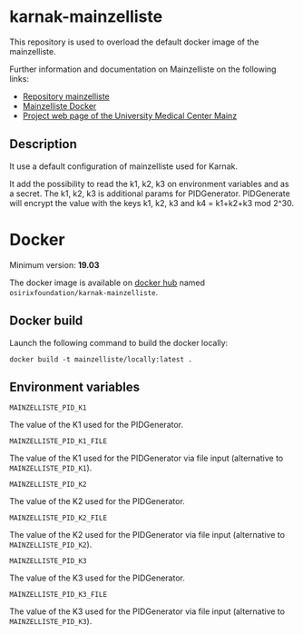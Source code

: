 # karnak-mainzelliste

This repository is used to overload the default docker image of the mainzelliste.

Further information and documentation on Mainzelliste on the following links:
- [Repository mainzelliste](https://bitbucket.org/medicalinformatics/mainzelliste/src/rc1.8/)
- [Mainzelliste Docker](https://bitbucket.org/medicalinformatics/mainzelliste/src/rc1.8/docker.md)
- [Project web page of the University Medical Center Mainz](https://www.unimedizin-mainz.de/imbei/informatik/ag-verbundforschung/mainzelliste.html?L=1)

## Description

It use a default configuration of mainzelliste used for Karnak.

It add the possibility to read the k1, k2, k3 on environment variables and as a secret. The k1, k2, k3 is additional params for PIDGenerator. PIDGenerate will encrypt the value with the keys k1, k2, k3 and k4 = k1+k2+k3 mod 2^30.

# Docker

Minimum version: **19.03**

The docker image is available on [docker hub](https://hub.docker.com/repository/docker/osirixfoundation/karnak-mainzelliste) named `osirixfoundation/karnak-mainzelliste`.

## Docker build

Launch the following command to build the docker locally:

`docker build -t mainzelliste/locally:latest .`

## Environment variables

`MAINZELLISTE_PID_K1`

The value of the K1 used for the PIDGenerator.

`MAINZELLISTE_PID_K1_FILE`

The value of the K1 used for the PIDGenerator via file input (alternative to `MAINZELLISTE_PID_K1`).

`MAINZELLISTE_PID_K2`

The value of the K2 used for the PIDGenerator.

`MAINZELLISTE_PID_K2_FILE`

The value of the K2 used for the PIDGenerator via file input (alternative to `MAINZELLISTE_PID_K2`).

`MAINZELLISTE_PID_K3`

The value of the K3 used for the PIDGenerator.

`MAINZELLISTE_PID_K3_FILE`

The value of the K3 used for the PIDGenerator via file input (alternative to `MAINZELLISTE_PID_K3`).